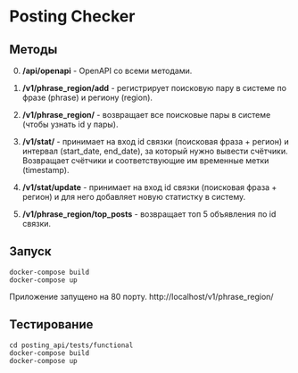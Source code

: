 # Posting Checker

## Методы

0. **/api/openapi** - OpenAPI со всеми методами.

1. **/v1/phrase_region/add** - регистрирует поисковую пару в системе по
фразе (phrase) и региону (region).

2. **/v1/phrase_region/** - возвращает все поисковые пары в системе (чтобы
узнать id у пары).

3. **/v1/stat/** - принимает на вход id связки (поисковая фраза + регион)
и интервал (start_date, end_date), за который нужно вывести счётчики.
Возвращает счётчики и соответствующие им временные метки (timestamp).

4. **/v1/stat/update** - принимает на вход id связки (поисковая фраза + регион)
и для него добавляет новую статистку в систему.

5. **/v1/phrase_region/top_posts** - возвращает топ 5 объявления по id связки.

## Запуск

    docker-compose build
    docker-compose up

Приложение запущено на 80 порту. http://localhost/v1/phrase_region/

## Тестирование

    cd posting_api/tests/functional
    docker-compose build
    docker-compose up
